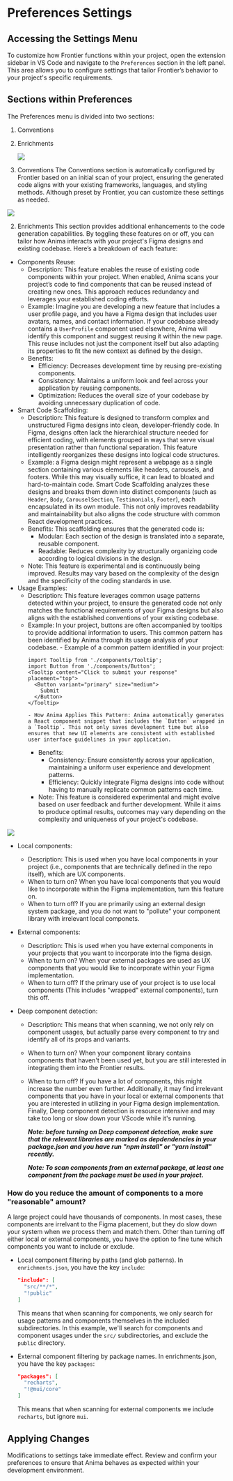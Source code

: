 # Preferences Settings

## Accessing the Settings Menu

To customize how Frontier functions within your project, open the extension sidebar in VS Code and navigate to the `Preferences` section in the left panel. This area allows you to configure settings that tailor Frontier’s behavior to your project's specific requirements.

## Sections within Preferences

The Preferences menu is divided into two sections:

1. Conventions
2. Enrichments

   ![](https://paper-attachments.dropboxusercontent.com/s_148F35C30B5AA5DBD3CF7F0BE129E64A727EF2862A4331D40B1BE7C9175F6C16_1714664531765_Screen+Shot+2024-05-02+at+18.42.09.png)

3. Conventions
   The Conventions section is automatically configured by Frontier based on an initial scan of your project, ensuring the generated code aligns with your existing frameworks, languages, and styling methods. Although preset by Frontier, you can customize these settings as needed.

![](https://paper-attachments.dropboxusercontent.com/s_148F35C30B5AA5DBD3CF7F0BE129E64A727EF2862A4331D40B1BE7C9175F6C16_1714664541842_Screen+Shot+2024-05-02+at+18.42.17.png)

2. Enrichments
   This section provides additional enhancements to the code generation capabilities. By toggling these features on or off, you can tailor how Anima interacts with your project's Figma designs and existing codebase. Here’s a breakdown of each feature:

- Components Reuse:
  - Description: This feature enables the reuse of existing code components within your project. When enabled, Anima scans your project’s code to find components that can be reused instead of creating new ones. This approach reduces redundancy and leverages your established coding efforts.
  - Example: Imagine you are developing a new feature that includes a user profile page, and you have a Figma design that includes user avatars, names, and contact information. If your codebase already contains a `UserProfile` component used elsewhere, Anima will identify this component and suggest reusing it within the new page. This reuse includes not just the component itself but also adapting its properties to fit the new context as defined by the design.
  - Benefits:
    - Efficiency: Decreases development time by reusing pre-existing components.
    - Consistency: Maintains a uniform look and feel across your application by reusing components.
    - Optimization: Reduces the overall size of your codebase by avoiding unnecessary duplication of code.
- Smart Code Scaffolding:
  - Description: This feature is designed to transform complex and unstructured Figma designs into clean, developer-friendly code. In Figma, designs often lack the hierarchical structure needed for efficient coding, with elements grouped in ways that serve visual presentation rather than functional separation. This feature intelligently reorganizes these designs into logical code structures.
  - Example: a Figma design might represent a webpage as a single section containing various elements like headers, carousels, and footers. While this may visually suffice, it can lead to bloated and hard-to-maintain code. Smart Code Scaffolding analyzes these designs and breaks them down into distinct components (such as `Header`, `Body`, `CarouselSection`, `Testimonials`, `Footer`), each encapsulated in its own module. This not only improves readability and maintainability but also aligns the code structure with common React development practices.
  - Benefits: This scaffolding ensures that the generated code is:
    - Modular: Each section of the design is translated into a separate, reusable component.
    - Readable: Reduces complexity by structurally organizing code according to logical divisions in the design.
  - Note: This feature is experimental and is continuously being improved. Results may vary based on the complexity of the design and the specificity of the coding standards in use.
- Usage Examples:
  - Description: This feature leverages common usage patterns detected within your project, to ensure the generated code not only matches the functional requirements of your Figma designs but also aligns with the established conventions of your existing codebase.
  - Example: In your project, buttons are often accompanied by tooltips to provide additional information to users. This common pattern has been identified by Anima through its usage analysis of your codebase. - Example of a common pattern identified in your project:
    ```
    import Tooltip from './components/Tooltip';
    import Button from './components/Button';
    <Tooltip content="Click to submit your response" placement="top">
      <Button variant="primary" size="medium">
        Submit
      </Button>
    </Tooltip>
    ```
        - How Anima Applies This Pattern: Anima automatically generates a React component snippet that includes the `Button` wrapped in a `Tooltip`. This not only saves development time but also ensures that new UI elements are consistent with established user interface guidelines in your application.
    - Benefits:
      - Consistency: Ensure consistently across your application, maintaining a uniform user experience and development patterns.
      - Efficiency: Quickly integrate Figma designs into code without having to manually replicate common patterns each time.
    - Note: This feature is considered experimental and might evolve based on user feedback and further development. While it aims to produce optimal results, outcomes may vary depending on the complexity and uniqueness of your project's codebase.

![](https://paper-attachments.dropboxusercontent.com/s_148F35C30B5AA5DBD3CF7F0BE129E64A727EF2862A4331D40B1BE7C9175F6C16_1714664571567_Screen+Shot+2024-05-02+at+18.42.47.png)

- Local components:
  - Description: This is used when you have local components in your project (i.e., components that are technically defined in the repo itself), which are UX components.
  - When to turn on? When you have local components that you would like to incorporate within the Figma implementation, turn this feature on.
  - When to turn off? If you are primarily using an external design system package, and you do not want to "pollute" your component library with irrelevant local componets.
- External components:

  - Description: This is used when you have external components in your projects that you want to incorporate into the figma design.
  - When to turn on? When your external packages are used as UX components that you would like to incorporate within your Figma implementation.
  - When to turn off? If the primary use of your project is to use local components (This includes "wrapped" external components), turn this off.

- Deep component detection:
  - Description: This means that when scanning, we not only rely on component usages, but actually parse every component to try and identify all of its props and variants.
  - When to turn on? When your component library contains components that haven't been used yet, but you are still interested in integrating them into the Frontier results.
  - When to turn off? If you have a lot of components, this might increase the number even further. Additionally, it may find irrelevant components that you have in your local or external components that you are interested in utilizing in your Figma design implementation. Finally, Deep component detection is resource intensive and may take too long or slow down your VScode while it's running.
  
    ***Note: before turning on Deep component detection, make sure that the relevant libraries are marked as depdendencies in your package.json and you have run "npm install" or "yarn install" recently.***
    
    ***Note: To scan components from an external package, at least one component from the package must be used in your project.***

### How do you reduce the amount of components to a more "reasonable" amount?

A large project could have thousands of components. In most cases, these components are irrelvant to the Figma placement, but they do slow down your system when we process them and match them. Other than turning off either local or external components, you have the option to fine tune which components you want to include or exclude.

- Local component filtering by paths (and glob patterns). In `enrichments.json`, you have the key `include`:

  ```json
  "include": [
    "src/**/*",
    "!public"
  ]
  ```

  This means that when scanning for components, we only search for usage patterns and components themselves in the included subdirectories. In this example, we'll search for components and component usages under the `src/` subdirectories, and exclude the `public` directory.

- External component filtering by package names. In enrichments.json, you have the key `packages`:
  ```json
  "packages": [
    "recharts",
    "!@mui/core"
  ]
  ```
  This means that when scanning for external components we include `recharts`, but ignore `mui`.

## Applying Changes

Modifications to settings take immediate effect. Review and confirm your preferences to ensure that Anima behaves as expected within your development environment.

